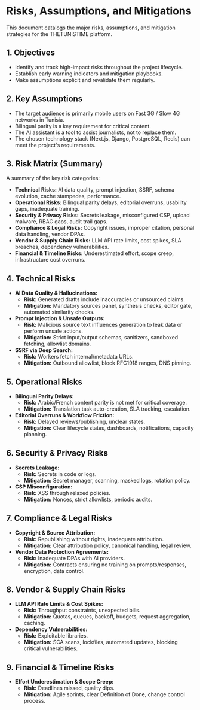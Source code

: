 # Risks, Assumptions, and Mitigations

This document catalogs the major risks, assumptions, and mitigation strategies for the THETUNISTIME platform.

## 1. Objectives

*   Identify and track high-impact risks throughout the project lifecycle.
*   Establish early warning indicators and mitigation playbooks.
*   Make assumptions explicit and revalidate them regularly.

## 2. Key Assumptions

*   The target audience is primarily mobile users on Fast 3G / Slow 4G networks in Tunisia.
*   Bilingual parity is a key requirement for critical content.
*   The AI assistant is a tool to assist journalists, not to replace them.
*   The chosen technology stack (Next.js, Django, PostgreSQL, Redis) can meet the project's requirements.

## 3. Risk Matrix (Summary)

A summary of the key risk categories:

*   **Technical Risks:** AI data quality, prompt injection, SSRF, schema evolution, cache stampedes, performance.
*   **Operational Risks:** Bilingual parity delays, editorial overruns, usability gaps, inadequate training.
*   **Security & Privacy Risks:** Secrets leakage, misconfigured CSP, upload malware, RBAC gaps, audit trail gaps.
*   **Compliance & Legal Risks:** Copyright issues, improper citation, personal data handling, vendor DPAs.
*   **Vendor & Supply Chain Risks:** LLM API rate limits, cost spikes, SLA breaches, dependency vulnerabilities.
*   **Financial & Timeline Risks:** Underestimated effort, scope creep, infrastructure cost overruns.

## 4. Technical Risks

*   **AI Data Quality & Hallucinations:**
    *   **Risk:** Generated drafts include inaccuracies or unsourced claims.
    *   **Mitigation:** Mandatory sources panel, synthesis checks, editor gate, automated similarity checks.
*   **Prompt Injection & Unsafe Outputs:**
    *   **Risk:** Malicious source text influences generation to leak data or perform unsafe actions.
    *   **Mitigation:** Strict input/output schemas, sanitizers, sandboxed fetching, allowlist domains.
*   **SSRF via Deep Search:**
    *   **Risk:** Workers fetch internal/metadata URLs.
    *   **Mitigation:** Outbound allowlist, block RFC1918 ranges, DNS pinning.

## 5. Operational Risks

*   **Bilingual Parity Delays:**
    *   **Risk:** Arabic/French content parity is not met for critical coverage.
    *   **Mitigation:** Translation task auto-creation, SLA tracking, escalation.
*   **Editorial Overruns & Workflow Friction:**
    *   **Risk:** Delayed reviews/publishing, unclear states.
    *   **Mitigation:** Clear lifecycle states, dashboards, notifications, capacity planning.

## 6. Security & Privacy Risks

*   **Secrets Leakage:**
    *   **Risk:** Secrets in code or logs.
    *   **Mitigation:** Secret manager, scanning, masked logs, rotation policy.
*   **CSP Misconfiguration:**
    *   **Risk:** XSS through relaxed policies.
    *   **Mitigation:** Nonces, strict allowlists, periodic audits.

## 7. Compliance & Legal Risks

*   **Copyright & Source Attribution:**
    *   **Risk:** Republishing without rights, inadequate attribution.
    *   **Mitigation:** Clear attribution policy, canonical handling, legal review.
*   **Vendor Data Protection Agreements:**
    *   **Risk:** Inadequate DPAs with AI providers.
    *   **Mitigation:** Contracts ensuring no training on prompts/responses, encryption, data control.

## 8. Vendor & Supply Chain Risks

*   **LLM API Rate Limits & Cost Spikes:**
    *   **Risk:** Throughput constraints, unexpected bills.
    *   **Mitigation:** Quotas, queues, backoff, budgets, request aggregation, caching.
*   **Dependency Vulnerabilities:**
    *   **Risk:** Exploitable libraries.
    *   **Mitigation:** SCA scans, lockfiles, automated updates, blocking critical vulnerabilities.

## 9. Financial & Timeline Risks

*   **Effort Underestimation & Scope Creep:**
    *   **Risk:** Deadlines missed, quality dips.
    *   **Mitigation:** Agile sprints, clear Definition of Done, change control process.
